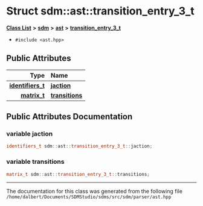 
<NavBar active_item_id="2"/>

# Struct sdm::ast::transition\_entry\_3\_t


[**Class List**](annotated.md) **>** [**sdm**](namespacesdm.md) **>** [**ast**](namespacesdm_1_1ast.md) **>** [**transition\_entry\_3\_t**](structsdm_1_1ast_1_1transition__entry__3__t.md)





* `#include <ast.hpp>`













## Public Attributes

| Type | Name |
| ---: | :--- |
|  [**identifiers\_t**](namespacesdm_1_1ast.md#typedef-identifiers-t) | [**jaction**](structsdm_1_1ast_1_1transition__entry__3__t.md#variable-jaction)  <br> |
|  [**matrix\_t**](structsdm_1_1ast_1_1matrix__t.md) | [**transitions**](structsdm_1_1ast_1_1transition__entry__3__t.md#variable-transitions)  <br> |










## Public Attributes Documentation


### variable jaction 


```cpp
identifiers_t sdm::ast::transition_entry_3_t::jaction;
```



### variable transitions 


```cpp
matrix_t sdm::ast::transition_entry_3_t::transitions;
```



------------------------------
The documentation for this class was generated from the following file `/home/dalbert/Documents/SDMStudio/sdms/src/sdm/parser/ast.hpp`